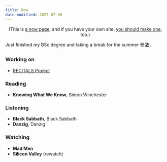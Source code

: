 ```yaml
---
title: Now
date-modified: 2025-07-30
---
```

<center> 
<p>
  (This is <a href="https://nownownow.com/about">a now page</a>, and if you have your own site, 
  <a href="https://nownownow.com/about">you should make one</a>, too.)
</p>
</center> 

Just finished my BSc degree and taking a break for the summer 😎🏖️.

### Working on

- [RECITALS Project](https://cordis.europa.eu/project/id/101168490)

### Reading

- **Knowing What We Know**, Simon Winchester

### Listening

- **Black Sabbath**, Black Sabbath
- **Danzig**, Danzig

### Watching

- **Mad Men**
- **Silicon Valley** (rewatch)
